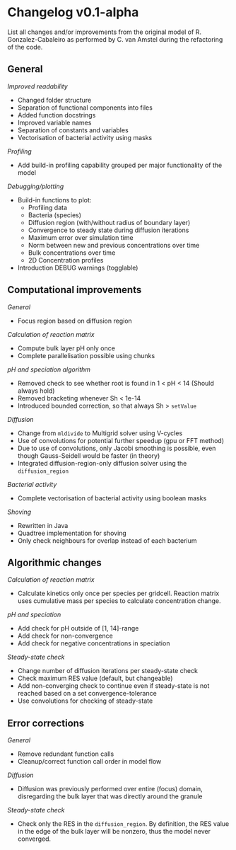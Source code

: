 # Changelog v0.1-alpha
List all changes and/or improvements from the original model of R. Gonzalez-Cabaleiro as performed by C. van Amstel during the refactoring of the code.


## General
*Improved readability*
- Changed folder structure
- Separation of functional components into files
- Added function docstrings
- Improved variable names
- Separation of constants and variables
- Vectorisation of bacterial activity using masks

*Profiling*
- Add build-in profiling capability grouped per major functionality of the model

*Debugging/plotting*
- Build-in functions to plot:
    - Profiling data
    - Bacteria (species)
    - Diffusion region (with/without radius of boundary layer)
    - Convergence to steady state during diffusion iterations
    - Maximum error over simulation time
    - Norm between new and previous concentrations over time
    - Bulk concentrations over time
    - 2D Concentration profiles
- Introduction DEBUG warnings (togglable)



## Computational improvements
*General*
- Focus region based on diffusion region

*Calculation of reaction matrix*
- Compute bulk layer pH only once
- Complete parallelisation possible using chunks

*pH and speciation algorithm*
- Removed check to see whether root is found in 1 < pH < 14 (Should always hold)
- Removed bracketing whenever Sh < 1e-14
- Introduced bounded correction, so that always Sh > `setValue`

*Diffusion*
- Change from `mldivide` to Multigrid solver using V-cycles
- Use of convolutions for potential further speedup (gpu or FFT method)
- Due to use of convolutions, only Jacobi smoothing is possible, even though Gauss-Seidell would be faster (in theory)
- Integrated diffusion-region-only diffusion solver using the `diffusion_region`

*Bacterial activity*
- Complete vectorisation of bacterial activity using boolean masks

*Shoving*
- Rewritten in Java
- Quadtree implementation for shoving
- Only check neighbours for overlap instead of each bacterium


## Algorithmic changes
*Calculation of reaction matrix*
- Calculate kinetics only once per species per gridcell. Reaction matrix uses cumulative mass per species to calculate concentration change.

*pH and speciation*
- Add check for pH outside of [1, 14]-range
- Add check for non-convergence
- Add check for negative concentrations in speciation 

*Steady-state check*
- Change number of diffusion iterations per steady-state check
- Check maximum RES value (default, but changeable)
- Add non-converging check to continue even if steady-state is not reached based on a set convergence-tolerance
- Use convolutions for checking of steady-state


## Error corrections
*General*
- Remove redundant function calls
- Cleanup/correct function call order in model flow

*Diffusion*
- Diffusion was previously performed over entire (focus) domain, disregarding the bulk layer that was directly around the granule

*Steady-state check*
- Check only the RES in the `diffusion_region`. By definition, the RES value in the edge of the bulk layer will be nonzero, thus the model never converged.
